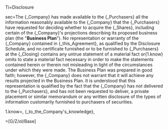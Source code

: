 Ti=Disclosure

sec=The {_Company} has made available to the {_Purchasers} all the information reasonably available to the {_Company} that the {_Purchasers} have requested for deciding whether to acquire the {_Shares}, including certain of the {_Company}'s projections describing its proposed business plan (the "<strong>Business Plan</strong>"). No representation or warranty of the {_Company} contained in {_this_Agreement}, as qualified by the Disclosure Schedule, and no certificate furnished or to be furnished to {_Purchasers} at the {_Closing} contains any untrue statement of a material fact or{1.know} omits to state a material fact necessary in order to make the statements contained herein or therein not misleading in light of the circumstances under which they were made. The Business Plan was prepared in good faith; however, the {_Company} does not warrant that it will achieve any results projected in the Business Plan. It is understood that this representation is qualified by the fact that the {_Company} has not delivered to the {_Purchasers}, and has not been requested to deliver, a private placement or similar memorandum or any written disclosure of the types of information customarily furnished to purchasers of securities.

1.know=, {_to_the_Company's_knowledge},

=[G/Z/ol/Base]

